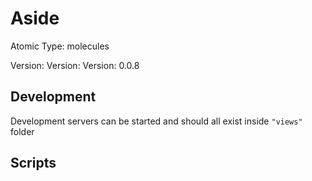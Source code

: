 # Aside

Atomic Type: molecules

Version: Version: Version: 0.0.8




## Development

Development servers can be started and should all exist inside `"views"` folder

## Scripts

